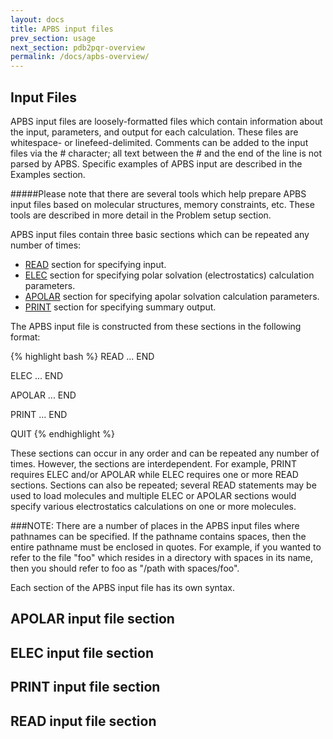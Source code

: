 ```yaml
---
layout: docs
title: APBS input files
prev_section: usage
next_section: pdb2pqr-overview
permalink: /docs/apbs-overview/
---
```


## Input Files

APBS input files are loosely-formatted files which contain information about the input, parameters, and output for each calculation. These files are whitespace- or linefeed-delimited. Comments can be added to the input files via the # character; all text between the # and the end of the line is not parsed by APBS. Specific examples of APBS input are described in the Examples section.

#####Please note that there are several tools which help prepare APBS input files based on molecular structures, memory constraints, etc. These tools are described in more detail in the Problem setup section.

APBS input files contain three basic sections which can be repeated any number of times:

<ul>
	<li><a href="#read">READ</a> section for specifying input.</li>
	<li><a href="#elec">ELEC</a> section for specifying polar solvation (electrostatics) calculation parameters.</li>
	<li><a href="#apolar">APOLAR<a/> section for specifying apolar solvation calculation parameters.</li>
	<li><a href="print">PRINT</a> section for specifying summary output.</li>
</ul>

The APBS input file is constructed from these sections in the following format:

{% highlight bash %}
READ
 ...
 END

 ELEC
 ...
 END

 APOLAR
 ...
 END

 PRINT
 ...
 END

 QUIT
 {% endhighlight %}

 These sections can occur in any order and can be repeated any number of times. However, the sections are interdependent. For example, PRINT requires ELEC and/or APOLAR while ELEC requires one or more READ sections. Sections can also be repeated; several READ statements may be used to load molecules and multiple ELEC or APOLAR sections would specify various electrostatics calculations on one or more molecules.

 ###NOTE: There are a number of places in the APBS input files where pathnames can be specified. If the pathname contains spaces, then the entire pathname must be enclosed in quotes. For example, if you wanted to refer to the file "foo" which resides in a directory with spaces in its name, then you should refer to foo as "/path with spaces/foo".

 Each section of the APBS input file has its own syntax.

<div>
 <h2 id="APOLAR">APOLAR input file section</h2>

 <h2 id="ELEC">ELEC input file section</h2>

 <h2 id="PRINT">PRINT input file section</h2>

 <h2 id="READ">READ input file section</h2>
</div>